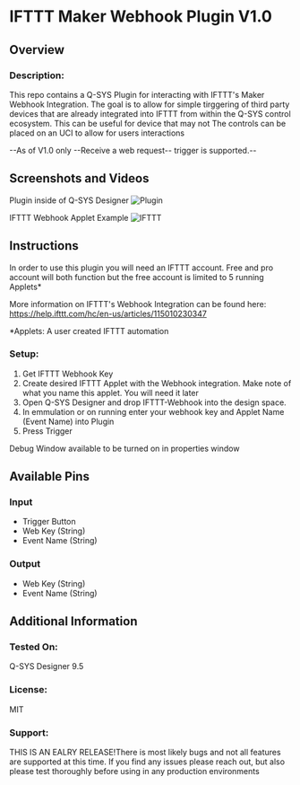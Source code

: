 # IFTTT Maker Webhook Plugin V1.0

## Overview
### Description:
This repo contains a Q-SYS Plugin for interacting with IFTTT's Maker Webhook Integration. The goal is to allow for simple tirggering of third party devices that are already integrated into IFTTT from within the Q-SYS control ecosystem. This can be useful for device that may not The controls can be placed on an UCI to allow for users interactions

--As of V1.0 only --Receive a web request-- trigger is supported.--

## Screenshots and Videos
Plugin inside of Q-SYS Designer
![Plugin](https://github.com/ecarlson88/Q-SYS-IFTTT-Webhook-Plugin/blob/main/Screenshot%202022-10-05%20104616.png)




IFTTT Webhook Applet Example
![IFTTT](https://github.com/ecarlson88/Q-SYS-IFTTT-Webhook-Plugin/blob/main/Screenshot%202022-10-05%20200726.png)



## Instructions
In order to use this plugin you will need an IFTTT account. Free and pro account will both function but the free account is limited to 5 running Applets*

More information on IFTTT's Webhook Integration can be found here: https://help.ifttt.com/hc/en-us/articles/115010230347


*Applets: A user created IFTTT automation

### Setup:
1. Get IFTTT Webhook Key
2. Create desired IFTTT Applet with the Webhook integration. Make note of what you name this applet. You will need it later 
3. Open Q-SYS Designer and drop IFTTT-Webhook into the design space.
4. In emmulation or on running enter your webhook key and Applet Name (Event Name) into Plugin
5. Press Trigger 

Debug Window available to be turned on in properties window

## Available Pins

### Input
- Trigger Button
- Web Key (String)
- Event Name (String)
### Output
- Web Key (String)
- Event Name (String)

## Additional Information
### Tested On:
Q-SYS Designer 9.5
### License:
MIT
### Support:
THIS IS AN EALRY RELEASE!There is most likely bugs and not all features are supported at this time. If you find any issues please reach out, but also please test thoroughly  before using in any production environments
